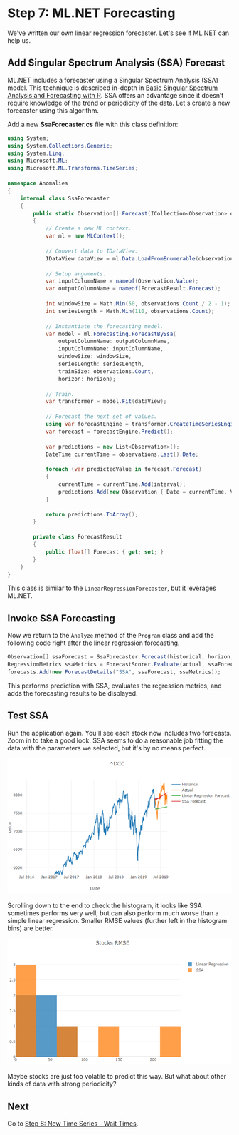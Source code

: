 # Step 7: ML.NET Forecasting

We've written our own linear regression forecaster.
Let's see if ML.NET can help us.

## Add Singular Spectrum Analysis (SSA) Forecast

ML.NET includes a forecaster using a Singular Spectrum Analysis (SSA) model.
This technique is described in-depth in [Basic Singular Spectrum Analysis and Forecasting with R](https://arxiv.org/pdf/1206.6910.pdf).
SSA offers an advantage since it doesn’t require knowledge of the trend or periodicity of the data.
Let's create a new forecaster using this algorithm.

Add a new **SsaForecaster.cs** file with this class definition:

```csharp
using System;
using System.Collections.Generic;
using System.Linq;
using Microsoft.ML;
using Microsoft.ML.Transforms.TimeSeries;

namespace Anomalies
{
    internal class SsaForecaster
    {
        public static Observation[] Forecast(ICollection<Observation> observations, int horizon, TimeSpan interval)
        {
            // Create a new ML context.
            var ml = new MLContext();

            // Convert data to IDataView.
            IDataView dataView = ml.Data.LoadFromEnumerable(observations);

            // Setup arguments.
            var inputColumnName = nameof(Observation.Value);
            var outputColumnName = nameof(ForecastResult.Forecast);

            int windowSize = Math.Min(50, observations.Count / 2 - 1);
            int seriesLength = Math.Min(110, observations.Count);

            // Instantiate the forecasting model.
            var model = ml.Forecasting.ForecastBySsa(
                outputColumnName: outputColumnName,
                inputColumnName: inputColumnName,
                windowSize: windowSize,
                seriesLength: seriesLength,
                trainSize: observations.Count,
                horizon: horizon);

            // Train.
            var transformer = model.Fit(dataView);

            // Forecast the next set of values.
            using var forecastEngine = transformer.CreateTimeSeriesEngine<Observation, ForecastResult>(ml);
            var forecast = forecastEngine.Predict();

            var predictions = new List<Observation>();
            DateTime currentTime = observations.Last().Date;

            foreach (var predictedValue in forecast.Forecast)
            {
                currentTime = currentTime.Add(interval);
                predictions.Add(new Observation { Date = currentTime, Value = predictedValue });
            }

            return predictions.ToArray();
        }

        private class ForecastResult
        {
            public float[] Forecast { get; set; }
        }
    }
}
```

This class is similar to the `LinearRegressionForecaster`, but it leverages ML.NET.

## Invoke SSA Forecasting

Now we return to the `Analyze` method of the `Program` class and add the following code right after the linear regression forecasting.

```csharp
Observation[] ssaForecast = SsaForecaster.Forecast(historical, horizon, timeSeries.Interval);
RegressionMetrics ssaMetrics = ForecastScorer.Evaluate(actual, ssaForecast);
forecasts.Add(new ForecastDetails("SSA", ssaForecast, ssaMetrics));
```

This performs prediction with SSA, evaluates the regression metrics, and adds the forecasting results to be displayed.

## Test SSA

Run the application again.
You'll see each stock now includes two forecasts.
Zoom in to take a good look.
SSA seems to do a reasonable job fitting the data with the parameters we selected, but it's by no means perfect.

![alt text](./images/ssa-forecast.png "Chart with SSA forecasting and linear regression")

Scrolling down to the end to check the histogram, it looks like SSA sometimes performs very well, but can also perform much worse than a simple linear regression.
Smaller RMSE values (further left in the histogram bins) are better.

![alt text](./images/ssa-rmse.png "Histogram with SSA and linear regression")

Maybe stocks are just too volatile to predict this way.
But what about other kinds of data with strong periodicity?

## Next

Go to [Step 8: New Time Series - Wait Times](./Step8.md).
